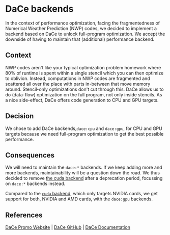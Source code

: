 # DaCe backends

In the context of performance optimization, facing the fragmentedness of Numerical Weather Prediction (NWP) codes, we decided to implement a backend based on DaCe to unlock full-program optimization. We accept the downside of having to maintain that (additional) performance backend.

## Context

NWP codes aren't like your typical optimization problem homework where 80% of runtime is spent within a single stencil which you can then optimize to oblivion. Instead, computations in NWP codes are fragmented and scattered all over the place with parts in-between that move memory around. Stencil-only optimizations don't cut through this. DaCe allows us to do (data-flow) optimization on the full program, not only inside stencils. As a nice side-effect, DaCe offers code generation to CPU and GPU targets.

## Decision

We chose to add DaCe backends,`dace:cpu` and `dace:gpu`, for CPU and GPU targets because we need full-program optimization to get the best possible performance.

## Consequences

We will need to maintain the `dace:*` backends. If we keep adding more and more backends, maintainability will be a question down the road. We thus decided to remove [the cuda backend](../archived/backend-cuda.md) after a deprecation period, focussing on `dace:*` backends instead.

Compared to the [`cuda` backend](../archived/backend-cuda.md), which only targets NVIDIA cards, we get support for both, NVIDIA and AMD cards, with the `dace:gpu` backends.

## References

[DaCe Promo Website](http://dace.is/fast) | [DaCe GitHub](https://github.com/spcl/dace) | [DaCe Documentation](https://spcldace.readthedocs.io/en/latest/)
